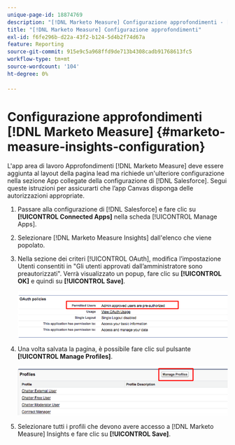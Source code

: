 ```yaml
---
unique-page-id: 18874769
description: "[!DNL Marketo Measure] Configurazione approfondimenti - [!DNL Marketo Measure]"
title: "[!DNL Marketo Measure] Configurazione approfondimenti"
exl-id: f6fe296b-d22a-43f2-b124-5d4b2f74d67a
feature: Reporting
source-git-commit: 915e9c5a968ffd9de713b4308cadb91768613fc5
workflow-type: tm+mt
source-wordcount: '104'
ht-degree: 0%

---
```


# Configurazione approfondimenti [!DNL Marketo Measure] {#marketo-measure-insights-configuration}

L&#39;app area di lavoro Approfondimenti [!DNL Marketo Measure] deve essere aggiunta al layout della pagina lead ma richiede un&#39;ulteriore configurazione nella sezione App collegate della configurazione di [!DNL Salesforce]. Segui queste istruzioni per assicurarti che l’app Canvas disponga delle autorizzazioni appropriate.

1. Passare alla configurazione di [!DNL Salesforce] e fare clic su **[!UICONTROL Connected Apps]** nella scheda [!UICONTROL Manage Apps].

1. Selezionare [!DNL Marketo Measure Insights] dall&#39;elenco che viene popolato.

1. Nella sezione dei criteri [!UICONTROL OAuth], modifica l’impostazione Utenti consentiti in &quot;Gli utenti approvati dall’amministratore sono preautorizzati&quot;. Verrà visualizzato un popup, fare clic su **[!UICONTROL OK]** e quindi su **[!UICONTROL Save]**.

   ![](assets/1-1.png)

1. Una volta salvata la pagina, è possibile fare clic sul pulsante **[!UICONTROL Manage Profiles]**.

   ![](assets/2-1.png)

1. Selezionare tutti i profili che devono avere accesso a [!DNL Marketo Measure] Insights e fare clic su **[!UICONTROL Save]**.
